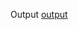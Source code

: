 Output
[output](https://htmlpreview.github.io/?https://github.com/Nandhana03/My_Project_Submission/blob/main/Amimations/animations.html)
